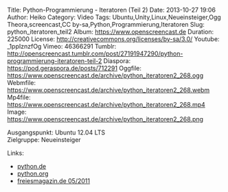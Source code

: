 Title: Python-Programmierung - Iteratoren (Teil 2)
Date: 2013-10-27 19:06
Author: Heiko
Category: Video
Tags: Ubuntu,Unity,Linux,Neueinsteiger,Ogg Theora,screencast,CC by-sa,Python,Programmierung,Iteratoren
Slug: python_iteratoren_teil2
Album: https://www.openscreencast.de
Duration: 225000
License: http://creativecommons.org/licenses/by-sa/3.0/
Youtube: _1ppIznzfOg
Vimeo: 46366291
Tumblr: http://openscreencast.tumblr.com/post/27191947290/python-programmierung-iteratoren-teil-2
Diaspora: https://pod.geraspora.de/posts/712291
Oggfile: https://www.openscreencast.de/archive/python_iteratoren2_268.ogg
Webmfile: https://www.openscreencast.de/archive/python_iteratoren2_268.webm
Mp4file: https://www.openscreencast.de/archive/python_iteratoren2_268.mp4
Image: https://www.openscreencast.de/archive/python_iteratoren2_268.png

Ausgangspunkt: Ubuntu 12.04 LTS  
Zielgruppe: Neueinsteiger  

Links:

  * [python.de](http://www.python.de "Link zu Python.de" )
  * [python.org](http://www.python.org "Link zu Python.org" )
  * [freiesmagazin.de 05/2011](http://www.freiesmagazin.de/freiesMagazin-2011-05 "Link zu freiesmagazin.de" )

